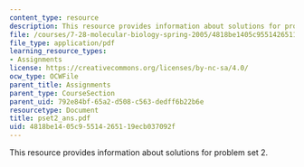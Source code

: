 ```yaml
---
content_type: resource
description: This resource provides information about solutions for problem set 2.
file: /courses/7-28-molecular-biology-spring-2005/4818be1405c95514265119ecb037092f_pset2_ans.pdf
file_type: application/pdf
learning_resource_types:
- Assignments
license: https://creativecommons.org/licenses/by-nc-sa/4.0/
ocw_type: OCWFile
parent_title: Assignments
parent_type: CourseSection
parent_uid: 792e84bf-65a2-d508-c563-dedff6b22b6e
resourcetype: Document
title: pset2_ans.pdf
uid: 4818be14-05c9-5514-2651-19ecb037092f
---
```

This resource provides information about solutions for problem set 2.